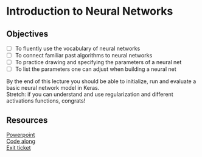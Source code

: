 # Introduction to Neural Networks

## Objectives
* [ ] To fluently use the vocabulary of neural networks
* [ ] To connect familiar past algorithms to neural networks 
* [ ] To practice drawing and specifying the parameters of a neural net
* [ ] To list the parameters one can adjust when building a neural net

By the end of this lecture you should be able to initialize, run and evaluate a basic neural network model in Keras.<br>
Stretch: if you can understand and use regularization and different activations functions, congrats!

## Resources

[Powerpoint](https://docs.google.com/presentation/d/1svB5e3v4q7-PruOf_bWRwdOTYMad94sIhLNl1hGh6k4/edit?usp=sharing)<br>
[Code along](https://github.com/learn-co-curriculum/intro_to_neural_nets_london/blob/master/MAIN_keras_and_tensorflow-answer_key.ipynb)<br>
[Exit ticket](https://docs.google.com/forms/d/e/1FAIpQLSffoZOB8qqA0yCubbblMDFzqoRSBrZdwHUoh3AhNVE9gyjchA/viewform)



